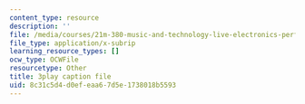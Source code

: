 ```yaml
---
content_type: resource
description: ''
file: /media/courses/21m-380-music-and-technology-live-electronics-performance-practices-spring-2011/8c31c5d4d0efeaa67d5e1738018b5593_hlXjQ4qtaYU.srt
file_type: application/x-subrip
learning_resource_types: []
ocw_type: OCWFile
resourcetype: Other
title: 3play caption file
uid: 8c31c5d4-d0ef-eaa6-7d5e-1738018b5593
---
```

